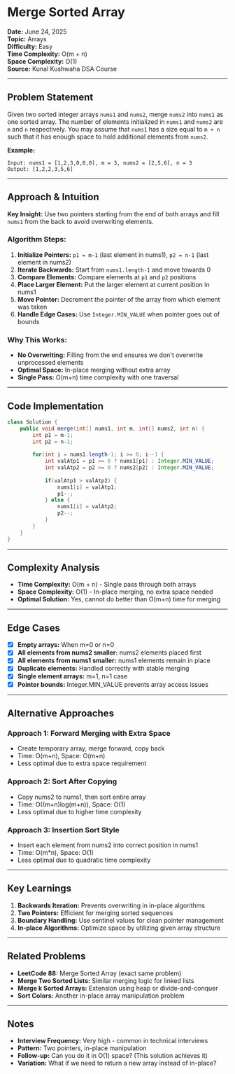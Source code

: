 # Merge Sorted Array

**Date:** June 24, 2025  
**Topic:** Arrays  
**Difficulty:** Easy  
**Time Complexity:** O(m + n)  
**Space Complexity:** O(1)  
**Source:** Kunal Kushwaha DSA Course

---

## Problem Statement

Given two sorted integer arrays `nums1` and `nums2`, merge `nums2` into `nums1` as one sorted array. The number of elements initialized in `nums1` and `nums2` are `m` and `n` respectively. You may assume that `nums1` has a size equal to `m + n` such that it has enough space to hold additional elements from `nums2`.

**Example:**
```
Input: nums1 = [1,2,3,0,0,0], m = 3, nums2 = [2,5,6], n = 3
Output: [1,2,2,3,5,6]
```

---

## Approach & Intuition

**Key Insight:** Use two pointers starting from the end of both arrays and fill `nums1` from the back to avoid overwriting elements.

### Algorithm Steps:
1. **Initialize Pointers:** `p1 = m-1` (last element in nums1), `p2 = n-1` (last element in nums2)
2. **Iterate Backwards:** Start from `nums1.length-1` and move towards 0
3. **Compare Elements:** Compare elements at `p1` and `p2` positions
4. **Place Larger Element:** Put the larger element at current position in nums1
5. **Move Pointer:** Decrement the pointer of the array from which element was taken
6. **Handle Edge Cases:** Use `Integer.MIN_VALUE` when pointer goes out of bounds

### Why This Works:
- **No Overwriting:** Filling from the end ensures we don't overwrite unprocessed elements
- **Optimal Space:** In-place merging without extra array
- **Single Pass:** O(m+n) time complexity with one traversal

---

## Code Implementation

```java
class Solution {
    public void merge(int[] nums1, int m, int[] nums2, int n) {
        int p1 = m-1;
        int p2 = n-1;
        
        for(int i = nums1.length-1; i >= 0; i--) {
            int valAtp1 = p1 >= 0 ? nums1[p1] : Integer.MIN_VALUE;
            int valAtp2 = p2 >= 0 ? nums2[p2] : Integer.MIN_VALUE;
            
            if(valAtp1 > valAtp2) {
                nums1[i] = valAtp1;
                p1--;
            } else {
                nums1[i] = valAtp2;
                p2--;
            }
        }
    }
}
```

---

## Complexity Analysis

- **Time Complexity:** O(m + n) - Single pass through both arrays
- **Space Complexity:** O(1) - In-place merging, no extra space needed
- **Optimal Solution:** Yes, cannot do better than O(m+n) time for merging

---

## Edge Cases

- [x] **Empty arrays:** When m=0 or n=0
- [x] **All elements from nums2 smaller:** nums2 elements placed first
- [x] **All elements from nums1 smaller:** nums1 elements remain in place
- [x] **Duplicate elements:** Handled correctly with stable merging
- [x] **Single element arrays:** m=1, n=1 case
- [x] **Pointer bounds:** Integer.MIN_VALUE prevents array access issues

---

## Alternative Approaches

### Approach 1: Forward Merging with Extra Space
- Create temporary array, merge forward, copy back
- Time: O(m+n), Space: O(m+n)
- Less optimal due to extra space requirement

### Approach 2: Sort After Copying
- Copy nums2 to nums1, then sort entire array
- Time: O((m+n)log(m+n)), Space: O(1)
- Less optimal due to higher time complexity

### Approach 3: Insertion Sort Style
- Insert each element from nums2 into correct position in nums1
- Time: O(m*n), Space: O(1)
- Less optimal due to quadratic time complexity

---

## Key Learnings

1. **Backwards Iteration:** Prevents overwriting in in-place algorithms
2. **Two Pointers:** Efficient for merging sorted sequences
3. **Boundary Handling:** Use sentinel values for clean pointer management
4. **In-place Algorithms:** Optimize space by utilizing given array structure

---

## Related Problems

- **LeetCode 88:** Merge Sorted Array (exact same problem)
- **Merge Two Sorted Lists:** Similar merging logic for linked lists
- **Merge k Sorted Arrays:** Extension using heap or divide-and-conquer
- **Sort Colors:** Another in-place array manipulation problem

---

## Notes

- **Interview Frequency:** Very high - common in technical interviews
- **Pattern:** Two pointers, in-place manipulation
- **Follow-up:** Can you do it in O(1) space? (This solution achieves it)
- **Variation:** What if we need to return a new array instead of in-place? 